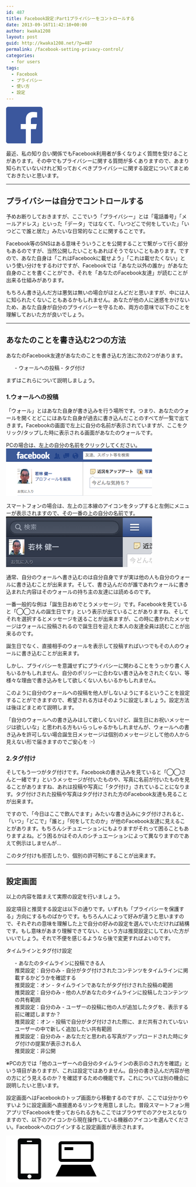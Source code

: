 ```yaml
---
id: 487
title: Facebook設定:Part1プライバシーをコントロールする
date: 2013-09-16T11:42:10+00:00
author: kwaka1208
layout: post
guid: http://kwaka1208.net/?p=487
permalink: /facebook-setting-privacy-control/
categories:
  - for users
tags:
  - Facebook
  - プライバシー
  - 使い方
  - 設定
---
```

![Facebook](/assets/images/2013/09/FB-f-Logo__blue_100.png)

最近、私の知り合い関係でもFacebook利用者が多くなりよく質問を受けることがあります。その中でもプライバシーに関する質問が多くありますので、あまり知られていないけれど知っておくべきプライバシーに関する設定についてまとめておきたいと思います。

- - -
## プライバシーは自分でコントロールする
予めお断りしておきますが、ここでいう「プライバシー」とは「電話番号」「メールアドレス」といった「データ」ではなくて、「いつどこで何をしていた」「いつどこで誰と居た」みたいな日常的なことに関することです。

Facebook等のSNSはある意味そういうことを公開することで繋がって行く部分もあるのですが、当然公開したいこともあればそうでないこともあります。ですので、あなた自身は「これはFacebookに載せよう」「これは載せたくない」という使い分けをするわけですが、Facebookでは「あなた以外の誰か」があなた自身のことを書くことができ、それを「あなたのFacebook友達」が読むことが出来る仕組みがあります。

もちろん書き込んだ方は悪気は無いの場合がほとんどだと思いますが、中には人に知られたくないこともあるかもしれません。あなたが他の人に迷惑をかけないため、あなた自身が自分のプライバシーを守るため、両方の意味で以下のことを理解しておいた方が良いでしょう。

- - -
## あなたのことを書き込む2つの方法
あなたのFacebook友達があなたのことを書き込む方法に次の2つがあります。
<ol>
- ウォールへの投稿
- タグ付け
</ol>
まずはこれらについて説明しましょう。

### 1.ウォールへの投稿
「ウォール」とはあなた自身が書き込みを行う場所です。つまり、あなたのウォールを開くとどこにはあなた自身が過去に書き込んだことのすべてが一覧で出てきます。Facebookの画面で左上に自分の名前が表示されていますが、ここをクリック/タップした時に表示される画面があなたのウォールです。

PCの場合は、左上の自分の名前をクリックしてください。
![ウォール](/assets/images/2013/09/pc.png)

スマートフォンの場合は、左上の三本線のアイコンをタップすると左側にメニューが表示されますので、その一番の上の自分の名前です。
![スマートフォン](/assets/images/2013/09/sp.png)

通常、自分のウォールへ書き込むのは自分自身ですが実は他の人も自分のウォールに書き込むことが出来ます。そして、書き込んだのが誰であれウォールに書き込まれた内容はそのウォールの持ち主の友達には読めるのです。

一番一般的な例は「誕生日おめでとうメッセージ」です。Facebookを見ていると「◯◯さんの誕生日です」という表示が出ていることがありますね、そしてそれを選択するとメッセージを送ることが出来ますが、この時に書かれたメッセージはウォールに投稿されるので誕生日を迎えた本人の友達全員は読むことが出来るのです。

誕生日でなく、直接相手のウォールを表示して投稿すればいつでもその人のウォールに書き込むことが出来ます。

しかし、プライバシーを意識せずにプライバシーに関わることをうっかり書く人もいるかもしれません、自分のポリシーに合わない書き込みをされたくない、等様々な理由で書き込みをして欲しくない人もいるかもしれません。

このように自分のウォールへの投稿を他人がしないようにするということを設定することができますので、希望される方はそのように設定しましょう。設定方法は後ほどまとめて説明します。

「自分のウォールへの書き込みはして欲しくないけど、誕生日にお祝いメッセージは欲しいな」と思われる方もいらっしゃるかもしれませんが、ウォールへの書き込みを許可しない場合誕生日メッセージは個別のメッセージとして他の人から見えない形で届きますのでご安心を :-)

### 2.タグ付け
そしてもう一つがタグ付けです。Facebookの書き込みを見ていると「◯◯さんと一緒です」というメッセージが付いたものや、写真に名前が付いたものを見ることがありますね、あれは投稿や写真に「タグ付け」されていることになります。タグ付けされた投稿や写真はタグ付けされた方のFacebook友達も見ることが出来ます。

ですので、「今日はここで飲んでます」みたいな書き込みにタグ付けされると、「いつ」「どこで」「誰と」「何をしてたのか」が他のFacebook友達に見えることがあります。もちろんシチュエーションにもよりますがそれって困ることもありますよね。どう困るかはその人のシチュエーションによって異なりますのであえて例示はしませんが...

このタグ付けも拒否したり、個別の許可制にすることが出来ます。

- - -
## 設定画面
以上の内容を踏まえて実際の設定を行いましょう。

設定項目と推奨する設定は以下の通りです。いずれも「プライバシーを保護する」方向にするものばかりです。もちろん人によって好みが違うと思いますので、それぞれの意味を理解した上で自分の好みの設定を選んでいただければ結構です。もし意味があまり理解できてない、という方は推奨設定にしておいた方がいいでしょう。それで不便を感じるようなら後で変更すればよいのです。

タイムラインとタグ付け設定
<ol>
- あなたのタイムラインに投稿できる人<br />推奨設定：自分のみ
- 自分がタグ付けされたコンテンツをタイムラインに掲載するかどうかを確認する<br />推奨設定：オン
- タイムラインであなたがタグ付けされた投稿の範囲<br />推奨設定：自分のみ
- 他の人があなたのタイムラインに投稿したコンテンツの共有範囲<br />推奨設定：自分のみ
- ユーザーの投稿に他の人が追加したタグを、表示する前に確認しますか？<br />推奨設定：オン
- 投稿で自分がタグ付けされた際に、まだ共有されていないユーザーの中で新しく追加したい共有範囲<br />推奨設定：自分のみ
- あなただと思われる写真がアップロードされた時にタグ付けの提案が表示される人<br />推奨設定：非公開
</ol>
※PCの方では「他のユーザーへの自分のタイムラインの表示のされ方を確認」という項目がありますが、これは設定ではありません。自分の書き込んだ内容が他の方にどう見えるのか？を確認するための機能です。これについては別の機会に説明したいと思います。

設定画面へはFacebookのトップ画面から移動するのですが、ここでは分かりやすいように設定画面へ直接進めるリンクを用意しました。普段スマートフォン用アプリでFacebookを使っておられる方もここではブラウザでのアクセスとなりますので、以下のアイコンから現在操作している機器のアイコンを選んでください。Facebookへのログインすると設定画面が表示されます。

[![Smartphone](/assets/images/2013/09/i-phone.png)](https://m.facebook.com/privacy/touch/timeline_and_tagging/)[![Computer](/assets/images/2013/09/computer.png)](https://www.facebook.com/settings?tab=timeline)